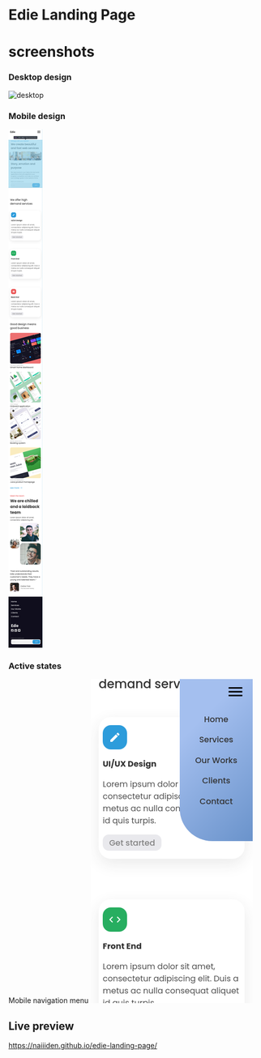 # Edie Landing Page

# screenshots
### Desktop design
![desktop](/design/desktop.png)

### Mobile design
![mobile](/design/mobile.png)

### Active states
Mobile navigation menu
![active](/design/active.png)

## Live preview
https://naiiiden.github.io/edie-landing-page/